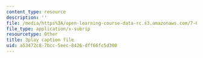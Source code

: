 ```yaml
---
content_type: resource
description: ''
file: /media/https%3A/open-learning-course-data-rc.s3.amazonaws.com/7-05-general-biochemistry-spring-2020/a53472c87bcc5eec8426dff66fc5d300_PwrmTuwSX0Y.vtt
file_type: application/x-subrip
resourcetype: Other
title: 3play caption file
uid: a53472c8-7bcc-5eec-8426-dff66fc5d300
---
```

